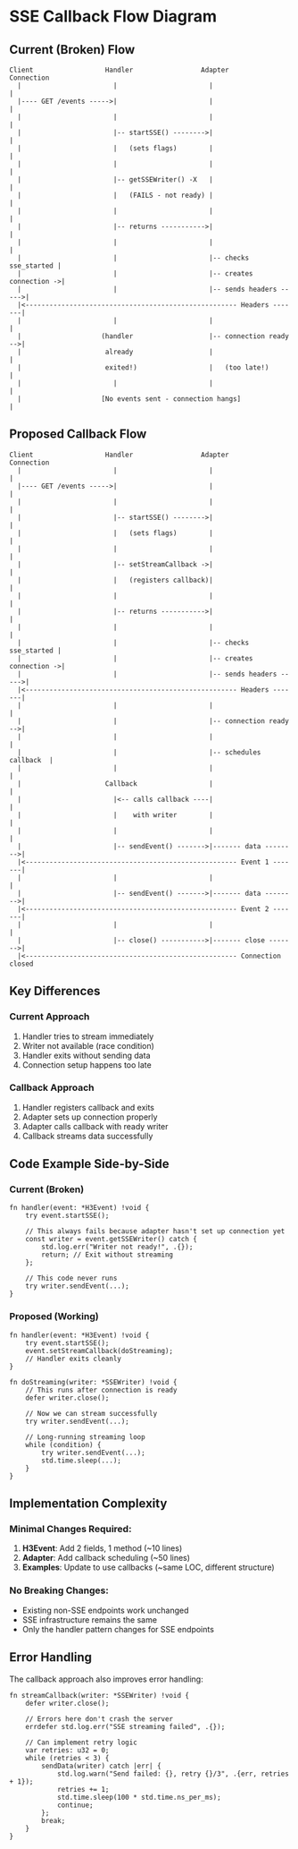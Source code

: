 # SSE Callback Flow Diagram

## Current (Broken) Flow

```
Client                  Handler                 Adapter                 Connection
  |                       |                       |                       |
  |---- GET /events ----->|                       |                       |
  |                       |                       |                       |
  |                       |-- startSSE() -------->|                       |
  |                       |   (sets flags)        |                       |
  |                       |                       |                       |
  |                       |-- getSSEWriter() -X   |                       |
  |                       |   (FAILS - not ready) |                       |
  |                       |                       |                       |
  |                       |-- returns ----------->|                       |
  |                       |                       |                       |
  |                       |                       |-- checks sse_started |
  |                       |                       |-- creates connection ->|
  |                       |                       |-- sends headers ----->|
  |<----------------------------------------------------- Headers -------|
  |                       |                       |                       |
  |                    (handler                   |-- connection ready -->|
  |                     already                   |                       |
  |                     exited!)                  |   (too late!)         |
  |                       |                       |                       |
  |                    [No events sent - connection hangs]               |
```

## Proposed Callback Flow

```
Client                  Handler                 Adapter                 Connection
  |                       |                       |                       |
  |---- GET /events ----->|                       |                       |
  |                       |                       |                       |
  |                       |-- startSSE() -------->|                       |
  |                       |   (sets flags)        |                       |
  |                       |                       |                       |
  |                       |-- setStreamCallback ->|                       |
  |                       |   (registers callback)|                       |
  |                       |                       |                       |
  |                       |-- returns ----------->|                       |
  |                       |                       |                       |
  |                       |                       |-- checks sse_started |
  |                       |                       |-- creates connection ->|
  |                       |                       |-- sends headers ----->|
  |<----------------------------------------------------- Headers -------|
  |                       |                       |                       |
  |                       |                       |-- connection ready -->|
  |                       |                       |                       |
  |                       |                       |-- schedules callback  |
  |                       |                       |                       |
  |                     Callback                  |                       |
  |                       |<-- calls callback ----|                       |
  |                       |    with writer        |                       |
  |                       |                       |                       |
  |                       |-- sendEvent() ------->|------- data -------->|
  |<----------------------------------------------------- Event 1 -------|
  |                       |                       |                       |
  |                       |-- sendEvent() ------->|------- data -------->|
  |<----------------------------------------------------- Event 2 -------|
  |                       |                       |                       |
  |                       |-- close() ----------->|------- close ------->|
  |<----------------------------------------------------- Connection closed
```

## Key Differences

### Current Approach
1. Handler tries to stream immediately
2. Writer not available (race condition)
3. Handler exits without sending data
4. Connection setup happens too late

### Callback Approach
1. Handler registers callback and exits
2. Adapter sets up connection properly
3. Adapter calls callback with ready writer
4. Callback streams data successfully

## Code Example Side-by-Side

### Current (Broken)
```zig
fn handler(event: *H3Event) !void {
    try event.startSSE();
    
    // This always fails because adapter hasn't set up connection yet
    const writer = event.getSSEWriter() catch {
        std.log.err("Writer not ready!", .{});
        return; // Exit without streaming
    };
    
    // This code never runs
    try writer.sendEvent(...);
}
```

### Proposed (Working)
```zig
fn handler(event: *H3Event) !void {
    try event.startSSE();
    event.setStreamCallback(doStreaming);
    // Handler exits cleanly
}

fn doStreaming(writer: *SSEWriter) !void {
    // This runs after connection is ready
    defer writer.close();
    
    // Now we can stream successfully
    try writer.sendEvent(...);
    
    // Long-running streaming loop
    while (condition) {
        try writer.sendEvent(...);
        std.time.sleep(...);
    }
}
```

## Implementation Complexity

### Minimal Changes Required:
1. **H3Event**: Add 2 fields, 1 method (~10 lines)
2. **Adapter**: Add callback scheduling (~50 lines)
3. **Examples**: Update to use callbacks (~same LOC, different structure)

### No Breaking Changes:
- Existing non-SSE endpoints work unchanged
- SSE infrastructure remains the same
- Only the handler pattern changes for SSE endpoints

## Error Handling

The callback approach also improves error handling:

```zig
fn streamCallback(writer: *SSEWriter) !void {
    defer writer.close();
    
    // Errors here don't crash the server
    errdefer std.log.err("SSE streaming failed", .{});
    
    // Can implement retry logic
    var retries: u32 = 0;
    while (retries < 3) {
        sendData(writer) catch |err| {
            std.log.warn("Send failed: {}, retry {}/3", .{err, retries + 1});
            retries += 1;
            std.time.sleep(100 * std.time.ns_per_ms);
            continue;
        };
        break;
    }
}
```